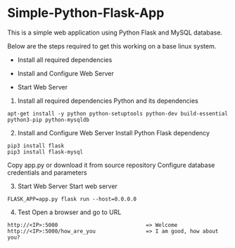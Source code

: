# Simple-Python-Flask-App
This is a simple web application using Python Flask and MySQL database.

Below are the steps required to get this working on a base linux system.

- Install all required dependencies

- Install and Configure Web Server

- Start Web Server


1. Install all required dependencies
Python and its dependencies
```
apt-get install -y python python-setuptools python-dev build-essential python3-pip python-mysqldb
```

2. Install and Configure Web Server
Install Python Flask dependency
```
pip3 install flask
pip3 install flask-mysql
```

Copy app.py or download it from source repository
Configure database credentials and parameters

3. Start Web Server
Start web server
```
FLASK_APP=app.py flask run --host=0.0.0.0
```

4. Test
Open a browser and go to URL

```
http://<IP>:5000                            => Welcome
http://<IP>:5000/how_are_you                => I am good, how about you?
```
